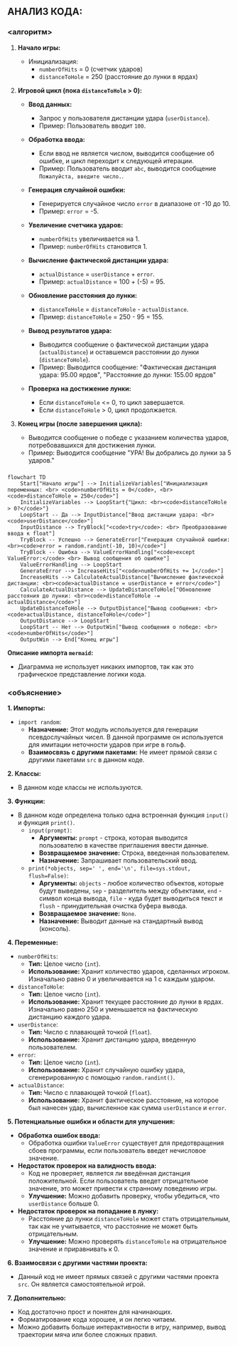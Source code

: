 ## АНАЛИЗ КОДА:

### <алгоритм>

1.  **Начало игры:**
    *   Инициализация:
        *   `numberOfHits` = 0 (счетчик ударов)
        *   `distanceToHole` = 250 (расстояние до лунки в ярдах)

2.  **Игровой цикл (пока `distanceToHole` > 0):**
    *   **Ввод данных:**
        *   Запрос у пользователя дистанции удара (`userDistance`).
        *   Пример: Пользователь вводит `100`.

    *   **Обработка ввода:**
        *   Если ввод не является числом, выводится сообщение об ошибке, и цикл переходит к следующей итерации.
        *   Пример: Пользователь вводит `abc`, выводится сообщение `Пожалуйста, введите число.`.

    *   **Генерация случайной ошибки:**
        *   Генерируется случайное число `error` в диапазоне от -10 до 10.
        *   Пример: `error` = -5.

    *   **Увеличение счетчика ударов:**
        *   `numberOfHits` увеличивается на 1.
        *   Пример: `numberOfHits` становится 1.

    *   **Вычисление фактической дистанции удара:**
        *   `actualDistance` = `userDistance` + `error`.
        *   Пример: `actualDistance` = 100 + (-5) = 95.

    *   **Обновление расстояния до лунки:**
        *   `distanceToHole` = `distanceToHole` - `actualDistance`.
        *   Пример: `distanceToHole` = 250 - 95 = 155.

    *   **Вывод результатов удара:**
        *   Выводится сообщение о фактической дистанции удара (`actualDistance`) и оставшемся расстоянии до лунки (`distanceToHole`).
        *   Пример: Выводится сообщение: "Фактическая дистанция удара: 95.00 ярдов", "Расстояние до лунки: 155.00 ярдов"

    *   **Проверка на достижение лунки:**
        *   Если `distanceToHole` <= 0, то цикл завершается.
        *   Если `distanceToHole` > 0, цикл продолжается.

3.  **Конец игры (после завершения цикла):**
    *   Выводится сообщение о победе с указанием количества ударов, потребовавшихся для достижения лунки.
    *   Пример: Выводится сообщение "УРА! Вы добрались до лунки за 5 ударов."

### <mermaid>

```mermaid
flowchart TD
    Start["Начало игры"] --> InitializeVariables["Инициализация переменных: <br> <code>numberOfHits = 0</code>, <br> <code>distanceToHole = 250</code>"]
    InitializeVariables --> LoopStart{"Цикл: <br><code>distanceToHole > 0?</code>"}
    LoopStart -- Да --> InputDistance["Ввод дистанции удара: <br> <code>userDistance</code>"]
    InputDistance --> TryBlock["<code>try</code>: <br> Преобразование ввода к float"]
    TryBlock -- Успешно --> GenerateError["Генерация случайной ошибки: <br><code>error = random.randint(-10, 10)</code>"]
    TryBlock -- Ошибка --> ValueErrorHandling["<code>except ValueError:</code> <br> Вывод сообщения об ошибке"]
    ValueErrorHandling --> LoopStart
    GenerateError --> IncreaseHits["<code>numberOfHits += 1</code>"]
    IncreaseHits --> CalculateActualDistance["Вычисление фактической дистанции: <br><code>actualDistance = userDistance + error</code>"]
    CalculateActualDistance --> UpdateDistanceToHole["Обновление расстояния до лунки: <br><code>distanceToHole -= actualDistance</code>"]
    UpdateDistanceToHole --> OutputDistance["Вывод сообщения: <br> <code>actualDistance, distanceToHole</code>"]
    OutputDistance --> LoopStart
    LoopStart -- Нет --> OutputWin["Вывод сообщения о победе: <br> <code>numberOfHits</code>"]
    OutputWin --> End["Конец игры"]
```

**Описание импорта `mermaid`:**

*   Диаграмма не использует никаких импортов, так как это графическое представление логики кода.

### <объяснение>

**1. Импорты:**

*   `import random`:
    *   **Назначение:** Этот модуль используется для генерации псевдослучайных чисел. В данной программе он используется для имитации неточности ударов при игре в гольф.
    *   **Взаимосвязь с другими пакетами:** Не имеет прямой связи с другими пакетами `src` в данном коде.

**2. Классы:**

*   В данном коде классы не используются.

**3. Функции:**

*   В данном коде определена только одна встроенная функция `input()` и функция `print()`.
    *   `input(prompt)`:
        *   **Аргументы:** `prompt` - строка, которая выводится пользователю в качестве приглашения ввести данные.
        *   **Возвращаемое значение:** Строка, введенная пользователем.
        *   **Назначение:** Запрашивает пользовательский ввод.
    *   `print(*objects, sep=' ', end='\n', file=sys.stdout, flush=False)`:
        *   **Аргументы:** `objects` - любое количество объектов, которые будут выведены, `sep` - разделитель между объектами, `end` - символ конца вывода, `file` - куда будет выводиться текст и `flush` - принудительная очистка буфера вывода.
        *   **Возвращаемое значение:** `None`.
        *   **Назначение:** Выводит данные на стандартный вывод (консоль).

**4. Переменные:**

*   `numberOfHits`:
    *   **Тип:** Целое число (`int`).
    *   **Использование:** Хранит количество ударов, сделанных игроком. Изначально равно 0 и увеличивается на 1 с каждым ударом.
*   `distanceToHole`:
    *   **Тип:** Целое число (`int`).
    *   **Использование:** Хранит текущее расстояние до лунки в ярдах. Изначально равно 250 и уменьшается на фактическую дистанцию каждого удара.
*   `userDistance`:
    *   **Тип:** Число с плавающей точкой (`float`).
    *   **Использование:** Хранит дистанцию удара, введенную пользователем.
*   `error`:
    *   **Тип:** Целое число (`int`).
    *   **Использование:** Хранит случайную ошибку удара, сгенерированную с помощью `random.randint()`.
*   `actualDistance`:
    *   **Тип:** Число с плавающей точкой (`float`).
    *   **Использование:** Хранит фактическое расстояние, на которое был нанесен удар, вычисленное как сумма `userDistance` и `error`.

**5. Потенциальные ошибки и области для улучшения:**

*   **Обработка ошибок ввода:**
    *   Обработка ошибки `ValueError` существует для предотвращения сбоев программы, если пользователь введет нечисловое значение.
*   **Недостаток проверок на валидность ввода:**
    *   Код не проверяет, является ли введённая дистанция положительной. Если пользователь введет отрицательное значение, это может привести к странному поведению игры.
    *   **Улучшение:** Можно добавить проверку, чтобы убедиться, что `userDistance` больше 0.
*   **Недостаток проверок на попадание в лунку:**
    *   Расстояние до лунки `distanceToHole` может стать отрицательным, так как не учитывается, что расстояние не может быть отрицательным.
    *   **Улучшение:** Можно проверять `distanceToHole` на отрицательное значение и приравнивать к 0.

**6. Взаимосвязи с другими частями проекта:**

*   Данный код не имеет прямых связей с другими частями проекта `src`. Он является самостоятельной игрой.

**7. Дополнительно:**

*   Код достаточно прост и понятен для начинающих.
*   Форматирование кода хорошее, и он легко читаем.
*   Можно добавить больше интерактивности в игру, например, вывод траектории мяча или более сложных правил.